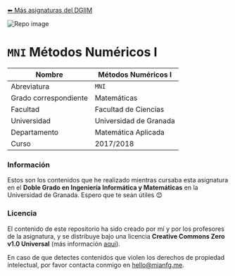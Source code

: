 [⬅ Más asignaturas del DGIIM](https://github.com/mianfg-DGIIM)

![Repo image](https://repository-images.githubusercontent.com/292333933/22b8c69e-79b8-4cec-afc9-120bf9c0e788)

# `MNI` Métodos Numéricos I

| Nombre                | Métodos Numéricos I                                          |
| --------------------- | ------------------------------------------------------------ |
| Abreviatura           | `MNI`                                                        |
| Grado correspondiente | Matemáticas                                                  |
| Facultad              | Facultad de Ciencias                                         |
| Universidad           | Universidad de Granada                                       |
| Departamento          | Matemática Aplicada                                          |
| Curso                 | 2017/2018                                                    |

### Información

Estos son los contenidos que he realizado mientras cursaba esta asignatura en el **Doble Grado en Ingeniería Informática y Matemáticas** en la Universidad de Granada. Espero que te sean útiles 😊

### Licencia

El contenido de este repositorio ha sido creado por mí y por los profesores de la asignatura, y se distribuye bajo una licencia **Creative Commons Zero v1.0 Universal** (más información [aquí](./LICENSE)).

En caso de que detectes contenidos que violen los derechos de propiedad intelectual, por favor contacta conmigo en [hello@mianfg.me](mailto:hello@mianfg.me).




